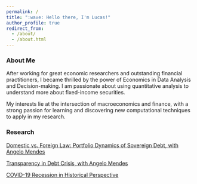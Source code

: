 ```yaml
---
permalink: /
title: ":wave: Hello there, I'm Lucas!"
author_profile: true
redirect_from: 
  - /about/
  - /about.html
---
```


### About Me
After working for great economic researchers and outstanding financial practitioners, I became thrilled by the power of Economics in Data Analysis and Decision-making. I am passionate about using quantitative analysis to understand more about fixed-income securities.

My interests lie at the intersection of macroeconomics and finance, with a strong passion for learning and discovering new computational techniques to apply in my research.


### Research

[Domestic vs. Foreign Law:
Portfolio Dynamics of Sovereign Debt, with Angelo Mendes](assets/papers/domestic_vs_foreign.pdf)

[Transparency in Debt Crisis, with Angelo Mendes](assets/papers/transparency_in_debt_crisis.pdf)

[COVID-19 Recession in Historical Perspective](https://www.stlouisfed.org/on-the-economy/2020/november/covid19-recession-historical-perspective)

